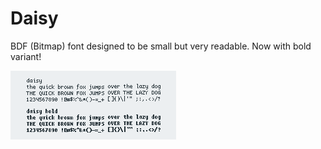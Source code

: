 # Daisy

BDF (Bitmap) font designed to be small but very readable. Now with bold variant!

![daisy](daisy.png)


